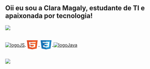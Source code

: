 ## Oii eu sou a Clara Magaly, estudante de TI e apaixonada por tecnologia!

<div>
<a href="https://github.com/MagalyCl">
<img loading="lazy" height="160em" src="https://github-readme-stats.vercel.app/api/top-langs/?username=MagalyCl&layout=compact&langs_count=7&theme=dracula"/>
</div>

##

<div>  
<img align="center" alt="logoJS" height="30" width="40" src="https://cdn.jsdelivr.net/gh/devicons/devicon@latest/icons/javascript/javascript-original.svg" >
<img align="center" alt="logoHTML" height="30" width="40" src="https://raw.githubusercontent.com/devicons/devicon/master/icons/html5/html5-original.svg">
<img align="center" alt="logoCSS" height="30" width="40" src="https://raw.githubusercontent.com/devicons/devicon/master/icons/css3/css3-original.svg">
<img align="center" alt="logoJava" height="40" width="40" src="https://cdn.jsdelivr.net/gh/devicons/devicon@latest/icons/java/java-original.svg"  >
</div>

##
<div>
 <a href="https://instagram.com/dearclara_m" target="_blank"><img src="https://img.shields.io/badge/-Instagram-%23E4405F?style=for-the-badge&logo=instagram&logoColor=white" target="_blank"></a>
</div>

